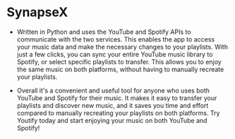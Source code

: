 # SynapseX

- Written in Python and uses the YouTube and Spotify APIs to communicate with the two services. This enables the app to access your music data and make the necessary changes to your playlists. With just a few clicks, you can sync your entire YouTube music library to Spotify, or select specific playlists to transfer. This allows you to enjoy the same music on both platforms, without having to manually recreate your playlists.

- Overall it's a convenient and useful tool for anyone who uses both YouTube and Spotify for their music. It makes it easy to transfer your playlists and discover new music, and it saves you time and effort compared to manually recreating your playlists on both platforms. Try Youtify today and start enjoying your music on both YouTube and Spotify!
